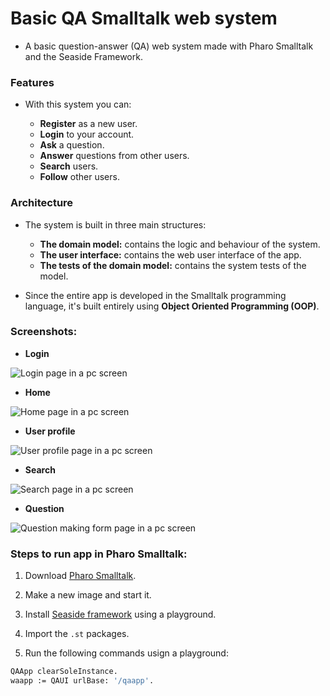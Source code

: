 # Basic QA Smalltalk web system

- A basic question-answer (QA) web system made with Pharo Smalltalk and the Seaside Framework.

### Features

- With this system you can:

  - **Register** as a new user.
  - **Login** to your account.
  - **Ask** a question.
  - **Answer** questions from other users.
  - **Search** users.
  - **Follow** other users.

### Architecture

- The system is built in three main structures:

  - **The domain model:** contains the logic and behaviour of the system.
  - **The user interface:** contains the web user interface of the app.
  - **The tests of the domain model:** contains the system tests of the model.

- Since the entire app is developed in the Smalltalk programming language, it's built entirely using **Object Oriented Programming (OOP)**.

### Screenshots:

- **Login**

![Login page in a pc screen](https://github.com/J-4352681/Basic-QA-smalltalk-web-system/blob/development/img/login.png?raw=true "PC: 1280x720 display")


- **Home**

![Home page in a pc screen](https://github.com/J-4352681/Basic-QA-smalltalk-web-system/blob/development/img/home.png?raw=true "PC: 1280x720 display")

- **User profile**

![User profile page in a pc screen](https://github.com/J-4352681/Basic-QA-smalltalk-web-system/blob/development/img/user.png?raw=true "PC: 1280x720 display")

- **Search**

![Search page in a pc screen](https://github.com/J-4352681/Basic-QA-smalltalk-web-system/blob/development/img/search.png?raw=true "PC: 1280x720 display")

- **Question**

![Question making form page in a pc screen](https://github.com/J-4352681/Basic-QA-smalltalk-web-system/blob/development/img/question.png?raw=true "PC: 1280x720 display")


### Steps to run app in Pharo Smalltalk:

1. Download [Pharo Smalltalk](https://pharo.org/).

2. Make a new image and start it.

3. Install [Seaside framework](https://github.com/SeasideSt/Seaside) using a playground.

4. Import the `.st` packages.

5. Run the following commands usign a playground:

  ```Bash
  QAApp clearSoleInstance.
  waapp := QAUI urlBase: '/qaapp'.
  ```
